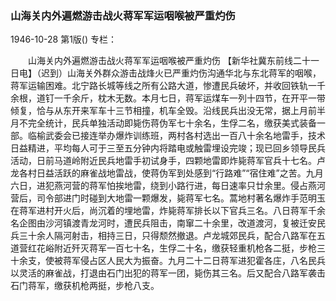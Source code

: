 ### 山海关内外遍燃游击战火蒋军军运咽喉被严重灼伤

1946-10-28
第1版()
专栏：

　　山海关内外遍燃游击战火蒋军军运咽喉被严重灼伤
    【新华社冀东前线二十一日电】（迟到）山海关外群众游击战烽火已严重灼伤沟通华北与东北蒋军的咽喉，蒋军运输困难。北宁路长城等线之所有公路大道，惨遭民兵破坏，并收回铁轨一千余根，道钉一千余斤，枕木无数。本月七日，蒋军运煤车一列十四节，在开平一带倾复，恰与从东开来军车十三节相撞，机车全毁。沿线民兵出没无常，据上月前半月不完全统计，民兵单独活动即毙伤蒋伪军七十余名，生俘二名，缴获美式装备一部。临榆武委会已接连举办爆炸训练班，两村各村选出一百八十余名地雷手，技术日益精进，平均每人可于三至五分钟内将踏电或触雷埋设完竣；现已回乡领导民兵活动，日前马道岭附近民兵地雷手初试身手，四颗地雷即炸毙蒋军官兵十七名。卢龙各村日益活跃的麻雀战地雷战，使蒋伪军到处感到“行路难”“宿住难”之苦。九月六日，进犯燕河营的蒋军怕挨地雷，绕到小路行进，每日速率只廿余里。侵占燕河营后，司令部进门时碰到大地雷一颗爆发，毙蒋军七名。蒿地村著名爆炸手范明玉在蒋军进村开火后，尚沉着的埋地雷，炸毙蒋军排长以下官兵三名。八日蒋军千余名企图由沙河镇渡青龙河时，遭民兵阻击，南窜二十余里，改道渡河，复被迁安民兵三十余人隔河射击，相持三日，只得颓然撤退。卢龙城郊民兵，配合八路军在五道营红花峪附近歼灭蒋军一百七十名，生俘二十名，缴获轻重机枪各二挺，步枪三十余支，使被蒋军侵占区人民大为振奋。九月二十二日蒋军进犯霍各庄，八名民兵以灵活的麻雀战，打退由石门出犯的蒋军一团，毙伤其三名。后又配合八路军袭击石门蒋军，缴获机枪两挺，步枪八支。
